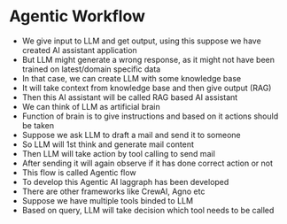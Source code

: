 # Agentic Workflow

* We give input to LLM and get output, using this suppose we have created AI assistant application
* But LLM might generate a wrong response, as it might not have been trained on latest/domain specific data
* In that case, we can create LLM with some knowledge base
* It will take context from knowledge base and then give output (RAG)
* Then this AI assistant will be called RAG based AI assistant
* We can think of LLM as artificial brain
* Function of brain is to give instructions and based on it actions should be taken
* Suppose we ask LLM to draft a mail and send it to someone
* So LLM will 1st think and generate mail content
* Then LLM will take action by tool calling to send mail
* After sending it will again observe if it has done correct action or not
* This flow is called Agentic flow
* To develop this Agentic AI laggraph has been developed
* There are other frameworks like CrewAI, Agno etc
* Suppose we have multiple tools binded to LLM
* Based on query, LLM will take decision which tool needs to be called
